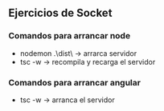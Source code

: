 ## Ejercicios de Socket 
### Comandos para arrancar node
- nodemon .\dist\ -> arrarca servidor 
- tsc -w -> recompila y recarga el servidor

### Comandos para arrancar angular 
- tsc -w -> arranca el servidor 